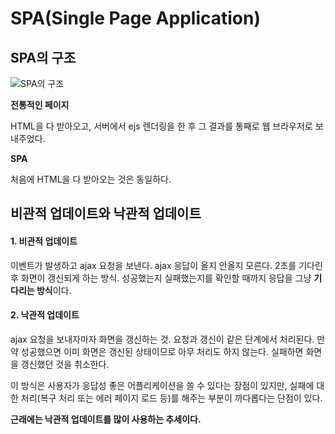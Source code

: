 # SPA(Single Page Application)

## SPA의 구조

![SPA의 구조](https://i-msdn.sec.s-msft.com/dynimg/IC690875.png)


**전통적인 페이지**  

HTML을 다 받아오고, 서버에서 ejs 렌더링을 한 후 그 결과를 통째로 웹 브라우저로 보내주었다.

**SPA**

처음에 HTML을 다 받아오는 것은 동일하다.


## 비관적 업데이트와 낙관적 업데이트

#### 1. 비관적 업데이트

이벤트가 발생하고 ajax 요청을 보낸다. ajax 응답이 올지 안올지 모른다. 2초를 기다린 후 화면이 갱신되게 하는 방식. 성공했는지 실패했는지를 확인할 때까지 응답을 그냥 **기다리는 방식**이다.

#### 2. 낙관적 업데이트

ajax 요청을 보내자마자 화면을 갱신하는 것. 요청과 갱신이 같은 단계에서 처리된다. 만약 성공했으면 이미 화면은 갱신된 상태이므로 아무 처리도 하지 않는다. 실패하면 화면을 갱신했던 것을 취소한다.  

이 방식은 사용자가 응답성 좋은 어플리케이션을 쓸 수 있다는 장점이 있지만, 실패에 대한 처리(복구 처리 또는 에러 페이지 로드 등)를 해주는 부분이 까다롭다는 단점이 있다.

**근래에는 낙관적 업데이트를 많이 사용하는 추세이다.**


